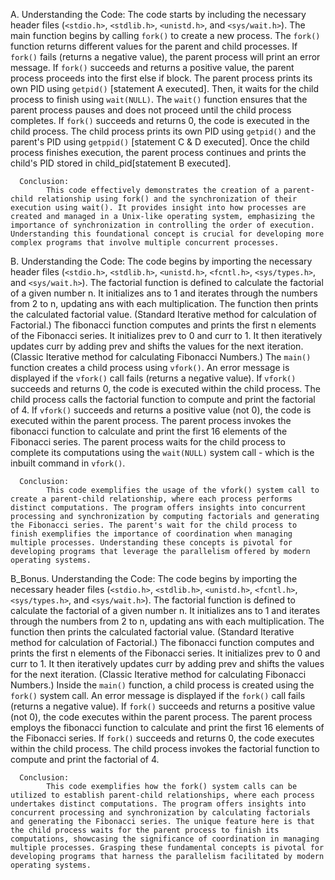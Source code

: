 A.
      Understanding the Code:
            The code starts by including the necessary header files (`<stdio.h>`, `<stdlib.h>`, `<unistd.h>`, and `<sys/wait.h>`).
            The main function begins by calling `fork()` to create a new process. The `fork()` function returns different values for the parent and child processes.
            If `fork()` fails (returns a negative value), the parent process will print an error message.
            If `fork()` succeeds and returns a positive value, the parent process proceeds into the first else if block. The parent process prints its own PID using `getpid()` [statement A executed]. Then, it waits for the child process to finish using `wait(NULL)`. The `wait()` function ensures that the parent process pauses and does not proceed until the child process completes.
            If `fork()` succeeds and returns 0, the code is executed in the child process. The child process prints its own PID using `getpid()` and the parent's PID using `getppid()` [statement C & D executed].
            Once the child process finishes execution, the parent process continues and prints the child's PID stored in child_pid[statement B executed].
      
      Conclusion:
            This code effectively demonstrates the creation of a parent-child relationship using fork() and the synchronization of their execution using wait(). It provides insight into how processes are created and managed in a Unix-like operating system, emphasizing the importance of synchronization in controlling the order of execution. Understanding this foundational concept is crucial for developing more complex programs that involve multiple concurrent processes.




B.
      Understanding the Code:
            The code begins by importing the necessary header files (`<stdio.h>`, `<stdlib.h>`, `<unistd.h>`, `<fcntl.h>`, `<sys/types.h>`, and `<sys/wait.h>`).
            The factorial function is defined to calculate the factorial of a given number n. It initializes ans to 1 and iterates through the numbers from 2 to n, updating ans with each multiplication. The function then prints the calculated factorial value. (Standard Iterative method for calculation of Factorial.)
            The fibonacci function computes and prints the first n elements of the Fibonacci series. It initializes prev to 0 and curr to 1. It then iteratively updates curr by adding prev and shifts the values for the next iteration. (Classic Iterative method for calculating Fibonacci Numbers.)
            The `main()` function creates a child process using `vfork()`. An error message is displayed if the `vfork()` call fails (returns a negative value).
            If `vfork()` succeeds and returns 0, the code is executed within the child process. The child process calls the factorial function to compute and print the factorial of 4.
            If `vfork()` succeeds and returns a positive value (not 0), the code is executed within the parent process. The parent process invokes the fibonacci function to calculate and print the first 16 elements of the Fibonacci series.
            The parent process waits for the child process to complete its computations using the `wait(NULL)` system call - which is the inbuilt command in `vfork()`.
      
      Conclusion:
            This code exemplifies the usage of the vfork() system call to create a parent-child relationship, where each process performs distinct computations. The program offers insights into concurrent processing and synchronization by computing factorials and generating the Fibonacci series. The parent's wait for the child process to finish exemplifies the importance of coordination when managing multiple processes. Understanding these concepts is pivotal for developing programs that leverage the parallelism offered by modern operating systems.




B_Bonus.
      Understanding the Code:
            The code begins by importing the necessary header files (`<stdio.h>`, `<stdlib.h>`, `<unistd.h>`, `<fcntl.h>`, `<sys/types.h>`, and `<sys/wait.h>`).
            The factorial function is defined to calculate the factorial of a given number n. It initializes ans to 1 and iterates through the numbers from 2 to n, updating ans with each multiplication. The function then prints the calculated factorial value. (Standard Iterative method for calculation of Factorial.)
            The fibonacci function computes and prints the first n elements of the Fibonacci series. It initializes prev to 0 and curr to 1. It then iteratively updates curr by adding prev and shifts the values for the next iteration. (Classic Iterative method for calculating Fibonacci Numbers.)
            Inside the `main()` function, a child process is created using the `fork()` system call. An error message is displayed if the `fork()` call fails (returns a negative value).
            If `fork()` succeeds and returns a positive value (not 0), the code executes within the parent process. The parent process employs the fibonacci function to calculate and print the first 16 elements of the Fibonacci series.
            If `fork()` succeeds and returns 0, the code executes within the child process. The child process invokes the factorial function to compute and print the factorial of 4.
      
      Conclusion:
            This code exemplifies how the fork() system calls can be utilized to establish parent-child relationships, where each process undertakes distinct computations. The program offers insights into concurrent processing and synchronization by calculating factorials and generating the Fibonacci series. The unique feature here is that the child process waits for the parent process to finish its computations, showcasing the significance of coordination in managing multiple processes. Grasping these fundamental concepts is pivotal for developing programs that harness the parallelism facilitated by modern operating systems.
